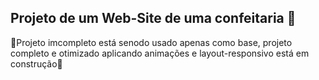 ## Projeto de um Web-Site de uma confeitaria 🍩
🚧Projeto imcompleto está senodo usado apenas como base, projeto completo e otimizado aplicando animações e layout-responsivo está em construção🚧
